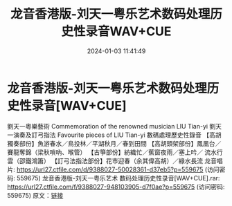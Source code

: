 ﻿---
title: 龙音香港版-刘天一粤乐艺术数码处理历史性录音WAV+CUE
date: 2024-01-03 11:41:49
categories: 古典音乐、新世纪、纯音雅乐
tags: 纯音雅乐
---
# 龙音香港版-刘天一粤乐艺术数码处理历史性录音[WAV+CUE]

劉天一粵樂藝術
Commemoration of the renowned musician LIU Tian-yi
劉天一演奏及訂弓指法 Favourite pieces of LIU Tian-yi
數碼處理歷史性錄音
【高胡獨奏部份】魚游春水／鳥投林／平湖秋月／春到田間
【高胡頭架部份】鳳凰台／賽龍奪錦（梁秋嗩吶、喉管）
【古箏部份】紡織忙／蕉窗夜雨／塞上吟／
流水行雲（邵鐵鴻簫）
【訂弓法指法部份】花市迎春（余其偉高胡）／綠水長流
龙音唱片: https://url27.ctfile.com/d/9388027-50028361-d37eb5?p=559675
(访问密码: 559675)
龙音香港版-刘天一粤乐艺术 数码处理历史性录音[WAV+CUE].rar: https://url27.ctfile.com/f/9388027-948103905-d7f0ae?p=559675
(访问密码: 559675)
原文：[链接](https://blog.sina.com.cn/s/blog_1647c7e7601031429.html)